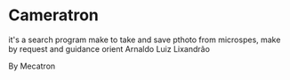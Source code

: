 # Cameratron
it's a search program make to take and save pthoto from microspes, make by request and guidance orient Arnaldo Luiz Lixandrão

By Mecatron
